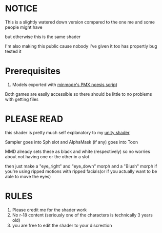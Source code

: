 # NOTICE
This is a slightly watered down version compared to the one me and some people might have

but otherwise this is the same shader 

I'm also making this public cause nobody I've given it too has propertly bug tested it

# Prerequisites
1) Models exported with [minmode's PMX noesis script](https://www.deviantart.com/minmode/art/Update-1-6-Noesis-PMX-VMD-export-809252773)

Both games are easily accessible so there should be little to no problems with getting files

# PLEASE READ

this shader is pretty much self explanatory to my [unity shader](https://github.com/GalacticFairy/Uta-Macross-Shader)

Sampler goes into Sph slot
and AlphaMask (if any) goes into Toon

MMD already sets these as black and white (respectively) so no worries about not having one or the other in a slot

then just make a "eye_right" and "eye_down" morph and a "Blush" morph if you're using ripped motions with ripped facials(or if you actually want to be able to move the eyes)

# RULES

1) Please credit me for the shader work
2) No r-18 content (seriously one of the characters is technically 3 years old)
3) you are free to edit the shader to your discrestion
